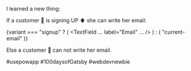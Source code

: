 I learned a new thing:

If a customer 🎩 is signing UP ⬆️ she can write her email:

{variant === "signup" ? (
  <TextField
  ...
    label="Email"
  ...
    />
  ) : (
    "current-email"
)}

Else a customer 🎩 can not write her email.

#usepowapp #100daysofGatsby #webdevnewbie